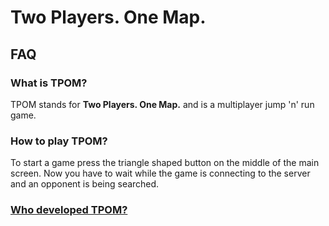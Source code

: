 # Two Players. One Map.
## FAQ
### What is TPOM?
TPOM stands for **Two Players. One Map.** and is a multiplayer jump 'n' run game.
### How to play TPOM?
To start a game press the triangle shaped button on the middle of the main screen. Now you have to wait while the game is connecting to the server and an opponent is being searched.
### [Who developed TPOM?](https://john2ksonn.github.io/TPOM/credits)
 
